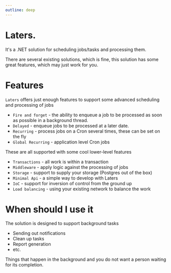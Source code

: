 ```yaml
---
outline: deep
---
```


# Laters.

It's a .NET solution for scheduling jobs/tasks and processing them.

There are several existing solutions, which is fine, this solution has some great features, which may just work for you.

# Features

`Laters` offers just enough features to support some advanced scheduling and processing of jobs

- `Fire and forget` - the ability to enqueue a job to be processed as soon as possible in a background thread.
- `Delayed` - enqueue jobs to be processed at a later date.
- `Recurring` - process jobs on a Cron several times, these can be set on the fly
- `Global Recurring` - application level Cron jobs

These are all supported with some cool lower-level features

- `Transactions` - all work is within a transaction
- `Middleware` - apply logic against the processing of jobs
- `Storage` - support to supply your storage (Postgres out of the box)
- `Minimal Api` - a simple way to develop with Laters
- `IoC` - support for inversion of control from the ground up
- `Load balancing` - using your existing network to balance the work

# When should I use it

The solution is designed to support background tasks

- Sending out notifications
- Clean up tasks
- Report generation
- etc.

Things that happen in the background and you do not want a person waiting for its completion.